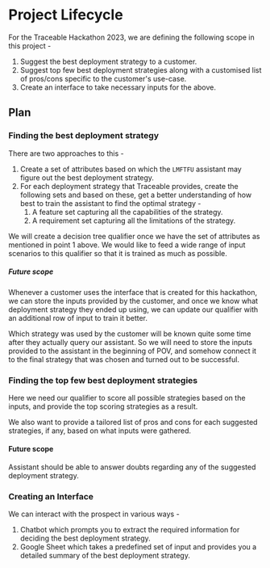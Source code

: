 # Project Lifecycle

For the Traceable Hackathon 2023, we are defining the following scope in this project -

1. Suggest the best deployment strategy to a customer.
2. Suggest top few best deployment strategies along with a customised list of pros/cons specific to the customer's use-case.
3. Create an interface to take necessary inputs for the above.


## Plan
### Finding the best deployment strategy
There are two approaches to this -
1. Create a set of attributes based on which the `LMFTFU` assistant may figure out the best deployment strategy.
2. For each deployment strategy that Traceable provides, create the following sets and based on these, get a better understanding of how best to train the assistant to find the optimal strategy -
   1. A feature set capturing all the capabilities of the strategy.
   2. A requirement set capturing all the limitations of the strategy.

We will create a decision tree qualifier once we have the set of attributes as mentioned in point 1 above. We would like to feed a wide range of input scenarios to this qualifier so that it is trained as much as possible.

##### Future scope
Whenever a customer uses the interface that is created for this hackathon, we can store the inputs provided by the customer, and once we know what deployment strategy they ended up using, we can update our qualifier with an additional row of input to train it better.

Which strategy was used by the customer will be known quite some time after they actually query our assistant. So we will need to store the inputs provided to the assistant in the beginning of POV, and somehow connect it to the final strategy that was chosen and turned out to be successful.


### Finding the top few best deployment strategies
Here we need our qualifier to score all possible strategies based on the inputs, and provide the top scoring strategies as a result.

We also want to provide a tailored list of pros and cons for each suggested strategies, if any, based on what inputs were gathered.

#### Future scope
Assistant should be able to answer doubts regarding any of the suggested deployment strategy.


### Creating an Interface
We can interact with the prospect in various ways -
1. Chatbot which prompts you to extract the required information for deciding the best deployment strategy.
2. Google Sheet which takes a predefined set of input and provides you a detailed summary of the best deployment strategy.
